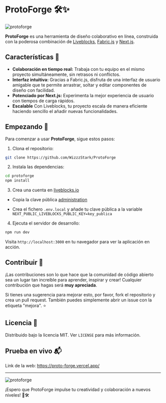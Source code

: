 # ProtoForge 🛠️✨

![protoforge](https://github.com/WizzzStark/ProtoForge/assets/85120579/7b8b33ca-fe49-45e2-95b2-c268ea0365f5)


**ProtoForge** es una herramienta de diseño colaborativo en línea, construida con la poderosa combinación de [Liveblocks](https://liveblocks.io), [Fabric.js](http://fabricjs.com/) y [Next.js](https://nextjs.org/). 

## Características 🌟

- **Colaboración en tiempo real:** Trabaja con tu equipo en el mismo proyecto simultáneamente, sin retrasos ni conflictos.
- **Interfaz intuitiva:** Gracias a Fabric.js, disfruta de una interfaz de usuario amigable que te permite arrastrar, soltar y editar componentes de diseño con facilidad.
- **Potenciado por Next.js:** Experimenta la mejor experiencia de usuario con tiempos de carga rápidos.
- **Escalable** Con Liveblocks, tu proyecto escala de manera eficiente haciendo sencillo el añadir nuevas funcionalidades.

## Empezando 🚀

Para comenzar a usar **ProtoForge**, sigue estos pasos:

1. Clona el repositorio:

```bash
git clone https://github.com/WizzzStark/ProtoForge
```

2. Instala las dependencias:

```bash
cd protoforge
npm install
```

3. Crea una cuenta en [liveblocks.io](https://liveblocks.io/dashboard)

- Copia la clave pública [administration](https://liveblocks.io/dashboard/apikeys)

- Crea el fichero `.env.local` y añade tu clave pública a la variable `NEXT_PUBLIC_LIVEBLOCKS_PUBLIC_KEY=key_publica`


4. Ejecuta el servidor de desarrollo:

```bash
npm run dev
```

Visita `http://localhost:3000` en tu navegador para ver la aplicación en acción.

## Contribuir 🤝

¡Las contribuciones son lo que hace que la comunidad de código abierto sea un lugar tan increíble para aprender, inspirar y crear! Cualquier contribución que hagas será **muy apreciada**.

Si tienes una sugerencia para mejorar esto, por favor, fork el repositorio y crea un pull request. También puedes simplemente abrir un issue con la etiqueta "mejora". ⭐

## Licencia 📄

Distribuido bajo la licencia MIT. Ver `LICENSE` para más información.

## Prueba en vivo 📬

Link de la web: https://proto-forge.vercel.app/

---

![protoforge](https://github.com/WizzzStark/ProtoForge/assets/85120579/0ba2afe8-d9da-4f48-afbb-dd376b96e000)


¡Espero que ProtoForge impulse tu creatividad y colaboración a nuevos niveles! 🌈🛠️
